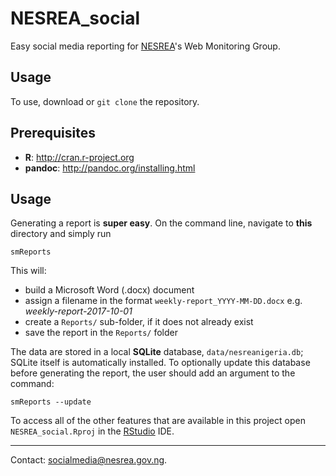 # NESREA_social
Easy social media reporting for [NESREA](http://www.nesrea.gov.ng)'s Web Monitoring Group.

## Usage
To use, download or `git clone` the repository.

## Prerequisites
* __R__: <http://cran.r-project.org>
* __pandoc__: <http://pandoc.org/installing.html>

## Usage  
Generating a report is **super easy**. On the command line, navigate to **this** directory and simply run  
```
smReports
```

This will:
+ build a Microsoft Word (.docx) document
+ assign a filename in the format `weekly-report_YYYY-MM-DD.docx` e.g. *weekly-report-2017-10-01*
+ create a `Reports/` sub-folder, if it does not already exist
+ save the report in the `Reports/` folder
  
The data are stored in a local **SQLite** database, `data/nesreanigeria.db`; SQLite itself is automatically installed. To optionally update this database before generating the report, the user should add an argument to the command:
```
smReports --update
```

To access all of the other features that are available in this project open `NESREA_social.Rproj` in the [RStudio](https://www.rstudio.com/products/RStudio/) IDE.

***
Contact: <socialmedia@nesrea.gov.ng>.
